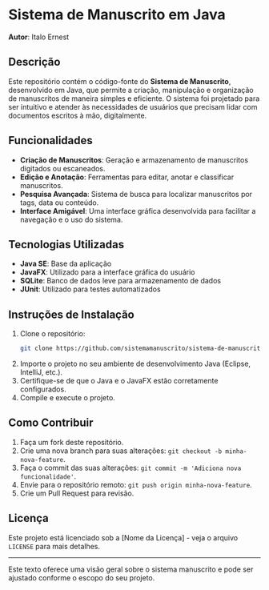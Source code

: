 # Sistema de Manuscrito em Java

**Autor**: Italo Ernest

## Descrição

Este repositório contém o código-fonte do **Sistema de Manuscrito**, desenvolvido em Java, que permite a criação, manipulação e organização de manuscritos de maneira simples e eficiente. O sistema foi projetado para ser intuitivo e atender às necessidades de usuários que precisam lidar com documentos escritos à mão, digitalmente.

## Funcionalidades

- **Criação de Manuscritos**: Geração e armazenamento de manuscritos digitados ou escaneados.
- **Edição e Anotação**: Ferramentas para editar, anotar e classificar manuscritos.
- **Pesquisa Avançada**: Sistema de busca para localizar manuscritos por tags, data ou conteúdo.
- **Interface Amigável**: Uma interface gráfica desenvolvida para facilitar a navegação e o uso do sistema.

## Tecnologias Utilizadas

- **Java SE**: Base da aplicação
- **JavaFX**: Utilizado para a interface gráfica do usuário
- **SQLite**: Banco de dados leve para armazenamento de dados
- **JUnit**: Utilizado para testes automatizados

## Instruções de Instalação

1. Clone o repositório:
   ```bash
   git clone https://github.com/sistemamanuscrito/sistema-de-manuscrito-java.git
   ```
2. Importe o projeto no seu ambiente de desenvolvimento Java (Eclipse, IntelliJ, etc.).
3. Certifique-se de que o Java e o JavaFX estão corretamente configurados.
4. Compile e execute o projeto.

## Como Contribuir

1. Faça um fork deste repositório.
2. Crie uma nova branch para suas alterações: `git checkout -b minha-nova-feature`.
3. Faça o commit das suas alterações: `git commit -m 'Adiciona nova funcionalidade'`.
4. Envie para o repositório remoto: `git push origin minha-nova-feature`.
5. Crie um Pull Request para revisão.

## Licença

Este projeto está licenciado sob a [Nome da Licença] - veja o arquivo `LICENSE` para mais detalhes.

---

Este texto oferece uma visão geral sobre o sistema manuscrito e pode ser ajustado conforme o escopo do seu projeto.
